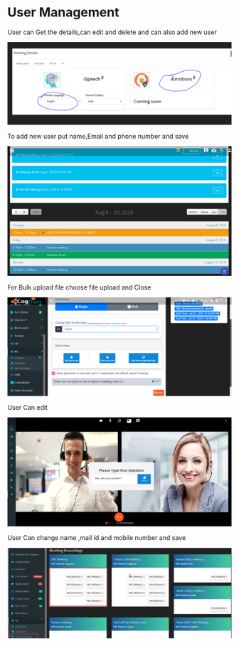 # User Management

User can Get the details,can edit and delete and can also add new user

![](../.gitbook/assets/image%20%2819%29.png)

To add new user put name,Email and phone number and save

![](../.gitbook/assets/image%20%28140%29.png)

For Bulk upload file choose file upload and Close

![](../.gitbook/assets/image%20%28296%29.png)

User Can edit

![](../.gitbook/assets/image%20%28168%29.png)

User Can change name ,mail id  and mobile number and save

![](../.gitbook/assets/image%20%2897%29.png)



